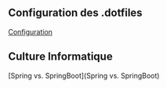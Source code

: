 

## Configuration des .dotfiles

[Configuration](Configuration)

## Culture Informatique

[Spring vs. SpringBoot](Spring vs. SpringBoot)
